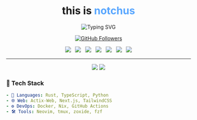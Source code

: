 <h1 align="center">
  this is <span style="color:#58a6ff;">notchus</span><br/>
</h1>

<p align="center" height="45">
  <img src="https://readme-typing-svg.demolab.com/?lines=steve%20is%20not%20bald;building%20a%20twittergram%20but%20better;what%20about%20cool%20ideas&font=Fira%20Code&center=true&width=440&height=45&color=58A6FF&vCenter=true&pause=1000&size=22" alt="Typing SVG" />
</p>

<p align="center">
  <a href="https://github.com/notchus">
    <img src="https://img.shields.io/github/followers/notchus?label=Followers&style=social" alt="GitHub Followers" />
  </a>
</p>

<p align="center">
  <img src="https://img.shields.io/badge/Built%20with-Rust-orange?style=flat-square&logo=rust&logoColor=white" />
  &nbsp;
  <img src="https://img.shields.io/badge/Web-Actix-blue?style=flat-square&logo=actix-web&logoColor=white" />
  &nbsp;
  <img src="https://img.shields.io/badge/Cache-Redis-red?style=flat-square&logo=redis&logoColor=white" />
  &nbsp;
  <img src="https://img.shields.io/badge/Database-PostgreSQL-316192?style=flat-square&logo=postgresql&logoColor=white" />
  &nbsp;
  <img src="https://img.shields.io/badge/Frontend-Next.js-black?style=flat-square&logo=next.js&logoColor=white" />
  &nbsp;
  <img src="https://img.shields.io/badge/Frontend-Angular-DD0031?style=flat-square&logo=angular&logoColor=white" />
  &nbsp;
  <img src="https://img.shields.io/badge/Styles-CSS3-264de4?style=flat-square&logo=css3&logoColor=white" />
</p>

---

<p align="center"> <img src="https://github-readme-stats.vercel.app/api?username=notchus&show_icons=true&theme=github_dark&hide_border=true" /> <img src="https://github-readme-streak-stats.herokuapp.com/?user=notchus&theme=github-dark&hide_border=true" /> </p>

### 🚀 Tech Stack
```yaml
- 🔧 Languages: Rust, TypeScript, Python
- 🌐 Web: Actix-Web, Next.js, TailwindCSS
- ⚙️ DevOps: Docker, Nix, GitHub Actions
- 🛠️ Tools: Neovim, tmux, zoxide, fzf
